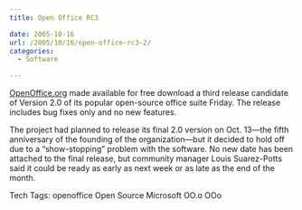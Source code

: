 ```yaml
---
title: Open Office RC3

date: 2005-10-16
url: /2005/10/16/open-office-rc3-2/
categories:
  - Software

---
```

[OpenOffice.org][1] made available for free download a third release candidate of Version 2.0 of its popular open-source office suite Friday. The release includes bug fixes only and no new features.

The project had planned to release its final 2.0 version on Oct. 13—the fifth anniversary of the founding of the organization—but it decided to hold off due to a &#8220;show-stopping&#8221; problem with the software. No new date has been attached to the final release, but community manager Louis Suarez-Potts said it could be ready as early as next week or as late as the end of the month.

<div>
  Tech Tags: openoffice Open Source Microsoft OO.o OOo
</div>

 [1]: http://www.openoffice.org/